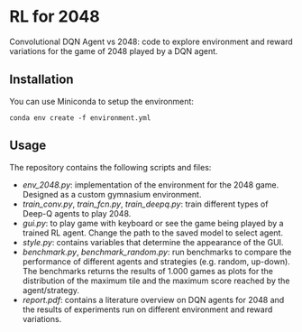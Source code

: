 # RL for 2048
Convolutional DQN Agent vs 2048: code to explore environment and reward variations for the game of 2048 played by a DQN agent.

## **Installation**
You can use Miniconda to setup the environment:
```
conda env create -f environment.yml 
``` 

## Usage
The repository contains the following scripts and files:
- *env_2048.py*: implementation of the environment for the 2048 game. Designed as a custom gymnasium environment.
- *train_conv.py*, *train_fcn.py*, *train_deepq.py*: train different types of Deep-Q agents to play 2048.
- *gui.py*: to play game with keyboard or see the game being played by a trained RL agent. Change the path to the saved model to select agent.
- *style.py*: contains variables that determine the appearance of the GUI.
- *benchmark.py*, *benchmark_random.py*: run benchmarks to compare the performance of different agents and strategies (e.g. random, up-down). The benchmarks returns the results of 1.000 games as plots for the distribution of the maximum tile and the maximum score reached by the agent/strategy.
- *report.pdf*: contains a literature overview on DQN agents for 2048 and the results of experiments run on different environment and reward variations.